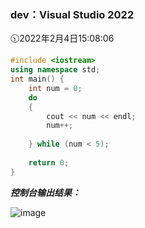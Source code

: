 ### dev：Visual Studio 2022
🕥2022年2月4日15:08:06
```C++
#include <iostream>
using namespace std;
int main() {
    int num = 0;
    do
    {
        cout << num << endl;
        num++;
        
    } while (num < 5);
    
    return 0;
}
```
***控制台输出结果：***  

![image](https://user-images.githubusercontent.com/39286292/152505631-91bb7fae-cb52-400d-9b4c-f6f59b3bc02c.png)
